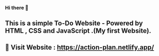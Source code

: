 ### Hi there 👋

## This is a simple To-Do Website - Powered by HTML , CSS and JavaScript .(My first Website).

## 🔗 Visit Website : https://action-plan.netlify.app/
<!--
**Shsksl/Shsksl** is a ✨ _special_ ✨ repository because its `README.md` (this file) appears on your GitHub profile.

Here are some ideas to get you started:

- 🔭 I’m currently working on ...
- 🌱 I’m currently learning ...
- 👯 I’m looking to collaborate on ...
- 🤔 I’m looking for help with ...
- 💬 Ask me about ...
- 📫 How to reach me: ...
- 😄 Pronouns: ...
- ⚡ Fun fact: ...
-->
